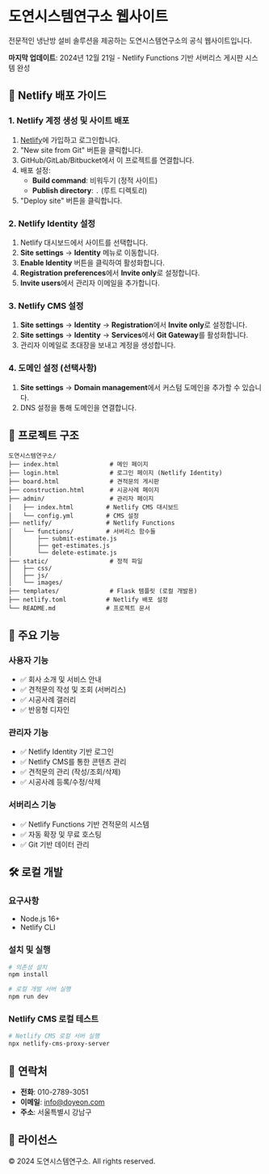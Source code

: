 # 도연시스템연구소 웹사이트

전문적인 냉난방 설비 솔루션을 제공하는 도연시스템연구소의 공식 웹사이트입니다.

**마지막 업데이트**: 2024년 12월 21일 - Netlify Functions 기반 서버리스 게시판 시스템 완성

## 🚀 Netlify 배포 가이드

### 1. Netlify 계정 생성 및 사이트 배포

1. [Netlify](https://netlify.com)에 가입하고 로그인합니다.
2. "New site from Git" 버튼을 클릭합니다.
3. GitHub/GitLab/Bitbucket에서 이 프로젝트를 연결합니다.
4. 배포 설정:
   - **Build command**: 비워두기 (정적 사이트)
   - **Publish directory**: `.` (루트 디렉토리)
5. "Deploy site" 버튼을 클릭합니다.

### 2. Netlify Identity 설정

1. Netlify 대시보드에서 사이트를 선택합니다.
2. **Site settings** → **Identity** 메뉴로 이동합니다.
3. **Enable Identity** 버튼을 클릭하여 활성화합니다.
4. **Registration preferences**에서 **Invite only**로 설정합니다.
5. **Invite users**에서 관리자 이메일을 추가합니다.

### 3. Netlify CMS 설정

1. **Site settings** → **Identity** → **Registration**에서 **Invite only**로 설정합니다.
2. **Site settings** → **Identity** → **Services**에서 **Git Gateway**를 활성화합니다.
3. 관리자 이메일로 초대장을 보내고 계정을 생성합니다.

### 4. 도메인 설정 (선택사항)

1. **Site settings** → **Domain management**에서 커스텀 도메인을 추가할 수 있습니다.
2. DNS 설정을 통해 도메인을 연결합니다.

## 📁 프로젝트 구조

```
도연시스템연구소/
├── index.html              # 메인 페이지
├── login.html              # 로그인 페이지 (Netlify Identity)
├── board.html              # 견적문의 게시판
├── construction.html       # 시공사례 페이지
├── admin/                  # 관리자 페이지
│   ├── index.html         # Netlify CMS 대시보드
│   └── config.yml         # CMS 설정
├── netlify/               # Netlify Functions
│   └── functions/         # 서버리스 함수들
│       ├── submit-estimate.js
│       ├── get-estimates.js
│       └── delete-estimate.js
├── static/                 # 정적 파일
│   ├── css/
│   ├── js/
│   └── images/
├── templates/              # Flask 템플릿 (로컬 개발용)
├── netlify.toml           # Netlify 배포 설정
└── README.md              # 프로젝트 문서
```

## 🔧 주요 기능

### 사용자 기능
- ✅ 회사 소개 및 서비스 안내
- ✅ 견적문의 작성 및 조회 (서버리스)
- ✅ 시공사례 갤러리
- ✅ 반응형 디자인

### 관리자 기능
- ✅ Netlify Identity 기반 로그인
- ✅ Netlify CMS를 통한 콘텐츠 관리
- ✅ 견적문의 관리 (작성/조회/삭제)
- ✅ 시공사례 등록/수정/삭제

### 서버리스 기능
- ✅ Netlify Functions 기반 견적문의 시스템
- ✅ 자동 확장 및 무료 호스팅
- ✅ Git 기반 데이터 관리

## 🛠️ 로컬 개발

### 요구사항
- Node.js 16+
- Netlify CLI

### 설치 및 실행

```bash
# 의존성 설치
npm install

# 로컬 개발 서버 실행
npm run dev
```

### Netlify CMS 로컬 테스트

```bash
# Netlify CMS 로컬 서버 실행
npx netlify-cms-proxy-server
```

## 📧 연락처

- **전화**: 010-2789-3051
- **이메일**: info@doyeon.com
- **주소**: 서울특별시 강남구

## 📄 라이선스

© 2024 도연시스템연구소. All rights reserved. 